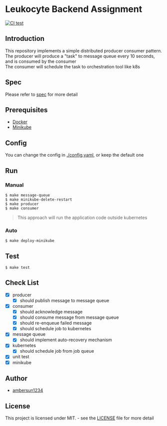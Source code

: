 # Leukocyte Backend Assignment
[![CI test](https://github.com/ambersun1234/leukocyte-backend-assignment/actions/workflows/ci.yaml/badge.svg)](https://github.com/ambersun1234/leukocyte-backend-assignment/actions/workflows/ci.yaml)

## Introduction
This repository implements a simple distributed producer consumer pattern.\
The producer will produce a "task" to message queue every 10 seconds, and is consumed by the consumer\
The consumer will schedule the task to orchestration tool like k8s

## Spec
Please refer to [spec](./面試作業.pdf) for more detail

## Prerequisites
+ [Docker](https://www.docker.com/)
+ [Minikube](https://minikube.sigs.k8s.io/docs/start/?arch=%2Flinux%2Fx86-64%2Fstable%2Fbinary+download)

## Config
You can change the config in [./config.yaml](./config.yaml), or keep the default one

## Run
### Manual
```shell
$ make message-queue
$ make minikube-delete-restart
$ make producer
$ make consumer
```

> This approach will run the application code outside kubernetes

### Auto
```shell
$ make deploy-minikube
```

## Test
```shell
$ make test
```

## Check List
+ [x] producer
    + [x] should publish message to message queue
+ [x] consumer
    + [x] should acknowledge message
    + [x] should consume message from message queue
    + [x] should re-enqueue failed message
    + [x] should schedule job to kubernetes
+ [x] message queue
    + [x] should implement auto-recovery mechanism
+ [x] kubernetes
    + [x] should schedule job from job queue
+ [x] unit test
+ [x] minikube

## Author
+ [ambersun1234](https://github.com/ambersun1234)

## License
This project is licensed under MIT. - see the [LICENSE](./LICENSE) file for more detail
